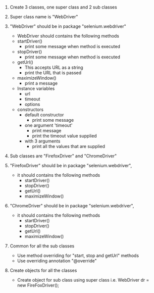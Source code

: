 1. Create 3 classes, one super class and 2 sub classes
2. Super class name is "WebDriver"
3. "WebDriver" should be in package "selenium.webdriver"
    - WebDriver should contains the following methods
    - startDriver()
        - print some message when method is executed
    - stopDriver()
        - print some message when method is executed
    - getUrl()
        - This accepts URL as a string
        - print the URL that is passed
    - maximizeWindow()
        - print a message
    - Instance variables
        - url
        - timeout
        - options
    - constructors
        - default constructor
           - print some message
        - one argument 'timeout'
           - print message
           - print the timeout value supplied
        - with 3 arguments
           - print all the values that are supplied

4. Sub classes are "FirefoxDriver" and "ChromeDriver"
        
5. "FirefoxDriver" should be in package "selenium.webdriver", 
    - it should contains the following methods
        - startDriver()
        - stopDriver()
        - getUrl()
        - maximizeWindow()
    
6. "ChromeDriver" should be in package "selenium.webdriver", 
    - it should contains the following methods
        - startDriver()
        - stopDriver()
        - getUrl()
        - maximizeWindow()

7. Common for all the sub classes
    - Use method overriding for "start, stop and getUrl" methods
    - Use overriding annotation "@override"

8. Create objects for all the classes
    - Create object for sub class using super class i.e. WebDriver dr = new FireFoxDriver();   